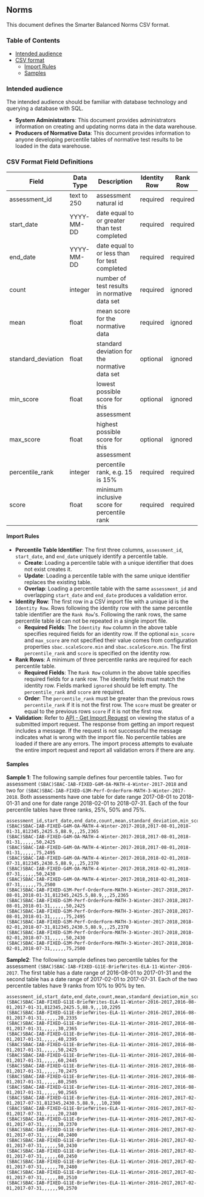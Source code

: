 ## Norms
This document defines the Smarter Balanced Norms CSV format.

### Table of Contents

* [Intended audience](#intended-audience)
* [CSV format](#csv-format)
    * [Import Rules](#import-rules)
    * [Samples](#samples)

### Intended audience
The intended audience should be familiar with database technology and querying a database with SQL.
- **System Administrators**: This document provides administrators information on creating and updating norms data in the data warehouse.
- **Producers of Normative Data**: This document provides information to anyone developing percentile tables of normative test results to be loaded in the data warehouse.

### CSV Format Field Definitions

| Field               | Data Type       | Description                                     | Identity Row | Rank Row |
|---------------------|-----------------|-------------------------------------------------|--------------|----------|
| assessment_id       | text to 250     | assessment natural id                           | required     | required |
| start_date          | YYYY-MM-DD      | date equal to or greater than test completed    | required     | required |
| end_date            | YYYY-MM-DD      | date equal to or less than for test completed   | required     | required |
| count               | integer         | number of test results in normative data set    | required     | ignored  |
| mean                | float           | mean score for the normative data               | required     | ignored  |
| standard_deviation  | float           | standard deviation for the normative data set   | optional     | ignored  |
| min_score           | float           | lowest possible score for this assessment       | optional     | ignored  |
| max_score           | float           | highest possible score for this assessment      | optional     | ignored  |
| percentile_rank     | integer         | percentile rank, e.g. 15 is 15%                 | required     | required |
| score               | float           | minimum inclusive score for percentile rank     | required     | required |

#### Import Rules
- **Percentile Table Identifier**: The first three columns, `assessment_id`, `start_date`, and `end_date` uniquely identify a percentile table.
  - **Create**: Loading a percentile table with a unique identifier that does not exist creates it.
  - **Update**: Loading a percentile table with the same unique identifier replaces the existing table.
  - **Overlap**: Loading a percentile table with the same `assessment_id` and overlapping `start_date` and `end_date` produces a validation error.
- **Identity Row**: The first row in a CSV import file with a unique id is the `Identity Row`.  Rows following the identity row with the same percentile table identifier are the `Rank Row`'s.  Following the rank rows, the same percentile table id can not be repeated in a single import file.
  - **Required Fields**: The `Identity Row` column in the above table specifies required fields for an identity row. If the optional `min_score` and `max_score` are not specified their value comes from configuration properties `sbac.scaleScore.min` and `sbac.scaleScore.min`. The first `percentile_rank` and `score` is specified on the identity row.
- **Rank Rows**: A minimum of three percentile ranks are required for each percentile table.
  - **Required Fields**: The `Rank Row` column in the above table specifies required fields for a rank row. The identity fields must match the identity row.  Fields marked `ignored` should be left empty.  The `percentile_rank` and `score` are required.
  - **Order**: The `percentile_rank` must be greater than the previous rows `percentile_rank` if it is not the first row.  The `score` must be greater or equal to the previous rows `score` if it is not the first row.
- **Validation**: Refer to [API - Get Import Request](API.md#get-import-request) on viewing the status of a submitted import request.  The response from getting an import request includes a message.  If the request is not successsful the message indicates what is wrong with the import file. No percentile tables are loaded if there are any errors.  The import process attempts to evaluate the entire import request and report all validation errors if there are any.

                                                                                                                                                                          
#### Samples
**Sample 1**: The following sample defines four percentile tables.  Two for assessment `(SBAC)SBAC-IAB-FIXED-G4M-OA-MATH-4-Winter-2017-2018` and two for `(SBAC)SBAC-IAB-FIXED-G3M-Perf-OrderForm-MATH-3-Winter-2017-2018`. Both assessments have one table for date range 2017-08-01 to 2018-01-31 and one for date range 2018-02-01 to 2018-07-31. Each of the four percentile tables have three ranks, 25%, 50% and 75%.

```csv
assessment_id,start_date,end_date,count,mean,standard_deviation,min_score,max_score,percentile_rank,score
(SBAC)SBAC-IAB-FIXED-G4M-OA-MATH-4-Winter-2017-2018,2017-08-01,2018-01-31,812345,2425.5,88.9,,,25,2365
(SBAC)SBAC-IAB-FIXED-G4M-OA-MATH-4-Winter-2017-2018,2017-08-01,2018-01-31,,,,,,50,2425
(SBAC)SBAC-IAB-FIXED-G4M-OA-MATH-4-Winter-2017-2018,2017-08-01,2018-01-31,,,,,,75,2495
(SBAC)SBAC-IAB-FIXED-G4M-OA-MATH-4-Winter-2017-2018,2018-02-01,2018-07-31,812345,2430.5,88.9,,,25,2370
(SBAC)SBAC-IAB-FIXED-G4M-OA-MATH-4-Winter-2017-2018,2018-02-01,2018-07-31,,,,,,50,2430
(SBAC)SBAC-IAB-FIXED-G4M-OA-MATH-4-Winter-2017-2018,2018-02-01,2018-07-31,,,,,,75,2500
(SBAC)SBAC-IAB-FIXED-G3M-Perf-OrderForm-MATH-3-Winter-2017-2018,2017-08-01,2018-01-31,812345,2425.5,88.9,,,25,2365
(SBAC)SBAC-IAB-FIXED-G3M-Perf-OrderForm-MATH-3-Winter-2017-2018,2017-08-01,2018-01-31,,,,,,50,2425
(SBAC)SBAC-IAB-FIXED-G3M-Perf-OrderForm-MATH-3-Winter-2017-2018,2017-08-01,2018-01-31,,,,,,75,2495
(SBAC)SBAC-IAB-FIXED-G3M-Perf-OrderForm-MATH-3-Winter-2017-2018,2018-02-01,2018-07-31,812345,2430.5,88.9,,,25,2370
(SBAC)SBAC-IAB-FIXED-G3M-Perf-OrderForm-MATH-3-Winter-2017-2018,2018-02-01,2018-07-31,,,,,,50,2430
(SBAC)SBAC-IAB-FIXED-G3M-Perf-OrderForm-MATH-3-Winter-2017-2018,2018-02-01,2018-07-31,,,,,,75,2500
```

**Sample2**: The following sample defines two percentile tables for the assessment `(SBAC)SBAC-IAB-FIXED-G11E-BriefWrites-ELA-11-Winter-2016-2017`. The first table has a date range of 2016-08-01 to 2017-01-31 and the second table has a date range of 2017-02-01 to 2017-07-31. Each of the two percentile tables have 9 ranks from 10% to 90% by ten.
```csv
assessment_id,start_date,end_date,count,mean,standard_deviation,min_score,max_score,percentile_rank,score
(SBAC)SBAC-IAB-FIXED-G11E-BriefWrites-ELA-11-Winter-2016-2017,2016-08-01,2017-01-31,812345,2425.5,88.9,,,10,2295
(SBAC)SBAC-IAB-FIXED-G11E-BriefWrites-ELA-11-Winter-2016-2017,2016-08-01,2017-01-31,,,,,,20,2335
(SBAC)SBAC-IAB-FIXED-G11E-BriefWrites-ELA-11-Winter-2016-2017,2016-08-01,2017-01-31,,,,,,30,2365
(SBAC)SBAC-IAB-FIXED-G11E-BriefWrites-ELA-11-Winter-2016-2017,2016-08-01,2017-01-31,,,,,,40,2395
(SBAC)SBAC-IAB-FIXED-G11E-BriefWrites-ELA-11-Winter-2016-2017,2016-08-01,2017-01-31,,,,,,50,2425
(SBAC)SBAC-IAB-FIXED-G11E-BriefWrites-ELA-11-Winter-2016-2017,2016-08-01,2017-01-31,,,,,,60,2445
(SBAC)SBAC-IAB-FIXED-G11E-BriefWrites-ELA-11-Winter-2016-2017,2016-08-01,2017-01-31,,,,,,70,2475
(SBAC)SBAC-IAB-FIXED-G11E-BriefWrites-ELA-11-Winter-2016-2017,2016-08-01,2017-01-31,,,,,,80,2505
(SBAC)SBAC-IAB-FIXED-G11E-BriefWrites-ELA-11-Winter-2016-2017,2016-08-01,2017-01-31,,,,,,90,2565
(SBAC)SBAC-IAB-FIXED-G11E-BriefWrites-ELA-11-Winter-2016-2017,2017-02-01,2017-07-31,812345,2430.5,88.9,,,10,2300
(SBAC)SBAC-IAB-FIXED-G11E-BriefWrites-ELA-11-Winter-2016-2017,2017-02-01,2017-07-31,,,,,,20,2340
(SBAC)SBAC-IAB-FIXED-G11E-BriefWrites-ELA-11-Winter-2016-2017,2017-02-01,2017-07-31,,,,,,30,2370
(SBAC)SBAC-IAB-FIXED-G11E-BriefWrites-ELA-11-Winter-2016-2017,2017-02-01,2017-07-31,,,,,,40,2400
(SBAC)SBAC-IAB-FIXED-G11E-BriefWrites-ELA-11-Winter-2016-2017,2017-02-01,2017-07-31,,,,,,50,2430
(SBAC)SBAC-IAB-FIXED-G11E-BriefWrites-ELA-11-Winter-2016-2017,2017-02-01,2017-07-31,,,,,,60,2450
(SBAC)SBAC-IAB-FIXED-G11E-BriefWrites-ELA-11-Winter-2016-2017,2017-02-01,2017-07-31,,,,,,70,2480
(SBAC)SBAC-IAB-FIXED-G11E-BriefWrites-ELA-11-Winter-2016-2017,2017-02-01,2017-07-31,,,,,,80,2510
(SBAC)SBAC-IAB-FIXED-G11E-BriefWrites-ELA-11-Winter-2016-2017,2017-02-01,2017-07-31,,,,,,90,2570
```